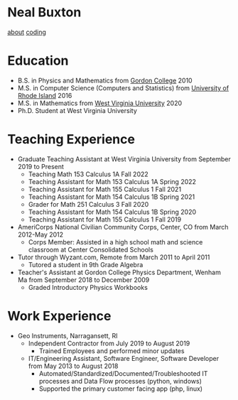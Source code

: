 # Neal Buxton
[about](./) [coding](./coding.html)
# Education
  - B.S. in Physics and Mathematics from [Gordon College](https://www.gordon.edu) 2010
  - M.S. in Computer Science (Computers and Statistics) from [University of Rhode Island](https://www.uri.edu) 2016
  - M.S. in Mathematics from [West Virginia University](http://www.wvu.edu) 2020
  - Ph.D. Student at West Virginia University


# Teaching Experience
  - Graduate Teaching Assistant at West Virginia University from September 2019 to Present
    - Teaching Math 153 Calculus 1A Fall 2022
    - Teaching Assistant for Math 153 Calculus 1A Spring 2022
    - Teaching Assistant for Math 155 Calculus 1 Fall 2021
    - Teaching Assistant for Math 154 Calculus 1B Spring 2021
    - Grader for Math 251 Calculus 3 Fall 2020
    - Teaching Assistant for Math 154 Calculus 1B Spring 2020
    - Teaching Assistant for Math 155 Calculus 1 Fall 2019
  - AmeriCorps National Civilian Community Corps, Center, CO from March 2012-May 2012
    - Corps Member: Assisted in a high school math and science classroom at Center Consolidated Schools
  - Tutor through Wyzant.com, Remote from March 2011 to April 2011
    - Tutored a student in 9th Grade Algebra
  - Teacher's Assistant at Gordon College Physics Department, Wenham Ma from September 2018 to December 2009
    - Graded Introductory Physics Workbooks


# Work Experience
  - Geo Instruments, Narragansett, RI
    - Independent Contractor from July 2019 to August 2019
      - Trained Employees and performed minor updates
    - IT/Engineering Assistant, Software Engineer, Software Developer from May 2013 to August 2018
      - Automated/Standardized/Documented/Troubleshooted IT processes and Data Flow processes (python, windows)
      - Supported the primary customer facing app (php, linux)
